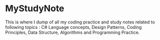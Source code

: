 # MyStudyNote
This is where I dump of all my coding practice and study notes related to following topics : C# Language concepts, Design Patterns, Coding Principles, Data Structure, Algorithms and Programming Practice.
